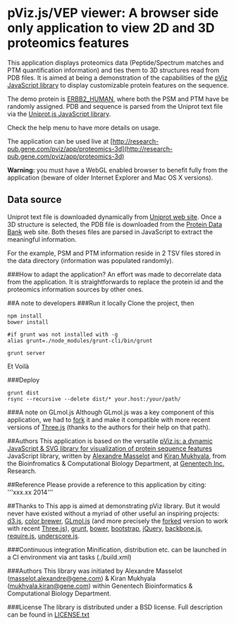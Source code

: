 # pViz.js/VEP viewer: A browser side only application to view 2D and 3D proteomics features

This application displays proteomics data (Peptide/Spectrum matches and PTM quantification information) and ties them to 3D structures read from PDB files. It is aimed at being a demonstration of the capabilities of the <a href="http://github.com/genentech/pviz/">pViz JavaScript library</a> to display customizable protein features on the sequence.

The demo protein is [ERBB2_HUMAN](http://www.uniprot.org/uniprot/P04626), where both the PSM and PTM have be randomly assigned.  PDB and sequence is parsed from the Uniprot text file via the [Uniprot.js JavaScript library](http://github.com/genentech/uniprot-js).

Check the help menu to have more details on usage.

The application can be used live at [http://research-pub.gene.com/pviz/app/proteomics-3d](http://research-pub.gene.com/pviz/app/proteomics-3d)

**Warning:** you must have a WebGL enabled browser to benefit fully from the application (beware of older Internet Explorer and Mac OS X versions).

## Data source
Uniprot text file is downloaded dynamically from [Uniprot web site](http://www.uniprot.org/uniprot/).
Once a 3D structure is selected, the PDB file is downloaded from the [Protein Data Bank](http://www.rcsb.org) web site.
Both theses files are parsed in JavaScript to extract the meaningful information.

For the example, PSM and PTM information reside in 2 TSV files stored in the data directory (information was populated randomly).

###How to adapt the application?
An effort was made to decorrelate data from the application.
It is straightforwards to replace the protein id and the proteomics information sources by other ones.

##A note to developers
###Run it locally
Clone the project, then

    npm install
    bower install

    #if grunt was not installed with -g
    alias grunt=./node_modules/grunt-cli/bin/grunt

    grunt server

Et Voilà

###Deploy

    grunt dist
    rsync --recursive --delete dist/* your.host:/your/path/

###A note on GLmol.js
Although GLmol.js was a key component of this application, we had to [fork](https://github.com/alexmasselot/glmol") it and make it compatible with more recent versions of [Three.js](http://threejs.org/) (thanks to the authors for their help on that path).

##Authors
This application is based on the versatile [pViz.js: a dynamic JavaScript & SVG library for visualization of protein sequence features](http://github.com/genentech/pviz) JavaScript library, written by <a href="mailto://masselot.alexandre@gene.com">Alexandre Masselot</a> and <a href="mailto://mukhyala.kiran@gene.com">Kiran Mukhyala</a>, from the Bioinfromatics & Computational Biology Department, at [Genentech Inc.](http://www.gene.com) Research.

##Reference
Please provide a reference to this application by citing:
'''xxx.xx 2014'''

##Thanks to
This app is aimed at demonstrating pViz library.
But it would never have existed without a myriad of other useful an inspiring projects:
[d3.js](http://d3js.org), [color brewer](http://colorbrewer2.org/),
[GLmol.js](http://webglmol.sourceforge.jp/index-en.html) (and more precisely the [forked](https://github.com/alexmasselot/glmol) version to work with recent [Three.js](http://threejs.org/)),
[grunt](http://gruntjs.com/),
[bower](https://npmjs.org/package/bower),
[bootstrap](http://getbootstrap.com/css),
[jQuery](http://jquery.com), [backbone.js](http://backbonejs.org),
[require.js](http://requirejs.org), [underscore.js](http://underscorejs.org).


###Continuous integration
Minification, distribution etc. can be launched in a CI environment via ant tasks (./build.xml)

###Authors
This library was initiated by
Alexandre Masselot (masselot.alexandre@gene.com) & Kiran Mukhyala (mukhyala.kiran@gene.com) within Genentech Bioinformatics & Computational Biology Department.

###License
The library is distributed under a BSD license. Full description can be found in [LICENSE.txt](LICENSE.txt)

